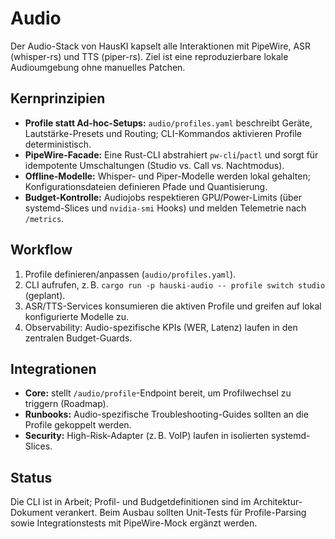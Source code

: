 # Audio

Der Audio-Stack von HausKI kapselt alle Interaktionen mit PipeWire, ASR (whisper-rs) und TTS (piper-rs). Ziel ist eine reproduzierbare lokale Audioumgebung ohne manuelles Patchen.

## Kernprinzipien

- **Profile statt Ad-hoc-Setups:** `audio/profiles.yaml` beschreibt Geräte, Lautstärke-Presets und Routing; CLI-Kommandos aktivieren Profile deterministisch.
- **PipeWire-Facade:** Eine Rust-CLI abstrahiert `pw-cli`/`pactl` und sorgt für idempotente Umschaltungen (Studio vs. Call vs. Nachtmodus).
- **Offline-Modelle:** Whisper- und Piper-Modelle werden lokal gehalten; Konfigurationsdateien definieren Pfade und Quantisierung.
- **Budget-Kontrolle:** Audiojobs respektieren GPU/Power-Limits (über systemd-Slices und `nvidia-smi` Hooks) und melden Telemetrie nach `/metrics`.

## Workflow

1. Profile definieren/anpassen (`audio/profiles.yaml`).
2. CLI aufrufen, z. B. `cargo run -p hauski-audio -- profile switch studio` (geplant).
3. ASR/TTS-Services konsumieren die aktiven Profile und greifen auf lokal konfigurierte Modelle zu.
4. Observability: Audio-spezifische KPIs (WER, Latenz) laufen in den zentralen Budget-Guards.

## Integrationen

- **Core:** stellt `/audio/profile`-Endpoint bereit, um Profilwechsel zu triggern (Roadmap).
- **Runbooks:** Audio-spezifische Troubleshooting-Guides sollten an die Profile gekoppelt werden.
- **Security:** High-Risk-Adapter (z. B. VoIP) laufen in isolierten systemd-Slices.

## Status

Die CLI ist in Arbeit; Profil- und Budgetdefinitionen sind im Architektur-Dokument verankert. Beim Ausbau sollten Unit-Tests für Profile-Parsing sowie Integrationstests mit PipeWire-Mock ergänzt werden.
